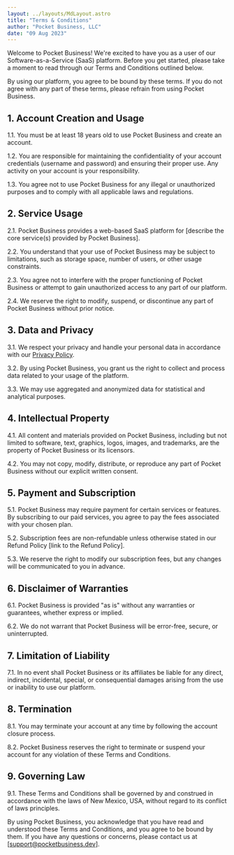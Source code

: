 ```yaml
---
layout: ../layouts/MdLayout.astro
title: "Terms & Conditions"
author: "Pocket Business, LLC"
date: "09 Aug 2023"
---
```


Welcome to Pocket Business! We're excited to have you as a user of our Software-as-a-Service (SaaS) platform. Before you get started, please take a moment to read through our Terms and Conditions outlined below.

By using our platform, you agree to be bound by these terms. If you do not agree with any part of these terms, please refrain from using Pocket Business.

## 1. Account Creation and Usage

1.1. You must be at least 18 years old to use Pocket Business and create an account.

1.2. You are responsible for maintaining the confidentiality of your account credentials (username and password) and ensuring their proper use. Any activity on your account is your responsibility.

1.3. You agree not to use Pocket Business for any illegal or unauthorized purposes and to comply with all applicable laws and regulations.

## 2. Service Usage

2.1. Pocket Business provides a web-based SaaS platform for [describe the core service(s) provided by Pocket Business].

2.2. You understand that your use of Pocket Business may be subject to limitations, such as storage space, number of users, or other usage constraints.

2.3. You agree not to interfere with the proper functioning of Pocket Business or attempt to gain unauthorized access to any part of our platform.

2.4. We reserve the right to modify, suspend, or discontinue any part of Pocket Business without prior notice.

## 3. Data and Privacy

3.1. We respect your privacy and handle your personal data in accordance with our [Privacy Policy](/privacy).

3.2. By using Pocket Business, you grant us the right to collect and process data related to your usage of the platform.

3.3. We may use aggregated and anonymized data for statistical and analytical purposes.

## 4. Intellectual Property

4.1. All content and materials provided on Pocket Business, including but not limited to software, text, graphics, logos, images, and trademarks, are the property of Pocket Business or its licensors.

4.2. You may not copy, modify, distribute, or reproduce any part of Pocket Business without our explicit written consent.

## 5. Payment and Subscription

5.1. Pocket Business may require payment for certain services or features. By subscribing to our paid services, you agree to pay the fees associated with your chosen plan.

5.2. Subscription fees are non-refundable unless otherwise stated in our Refund Policy [link to the Refund Policy].

5.3. We reserve the right to modify our subscription fees, but any changes will be communicated to you in advance.

## 6. Disclaimer of Warranties

6.1. Pocket Business is provided "as is" without any warranties or guarantees, whether express or implied.

6.2. We do not warrant that Pocket Business will be error-free, secure, or uninterrupted.

## 7. Limitation of Liability

7.1. In no event shall Pocket Business or its affiliates be liable for any direct, indirect, incidental, special, or consequential damages arising from the use or inability to use our platform.

## 8. Termination

8.1. You may terminate your account at any time by following the account closure process.

8.2. Pocket Business reserves the right to terminate or suspend your account for any violation of these Terms and Conditions.

## 9. Governing Law

9.1. These Terms and Conditions shall be governed by and construed in accordance with the laws of New Mexico, USA, without regard to its conflict of laws principles.

By using Pocket Business, you acknowledge that you have read and understood these Terms and Conditions, and you agree to be bound by them. If you have any questions or concerns, please contact us at [support@pocketbusiness.dev].

